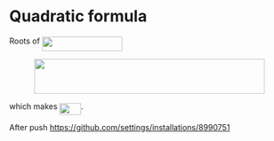 # Quadratic formula
Roots of <img src="/concept/tex/e1ff41e3d96aa96602e283b98a0f8bf8.svg?invert_in_darkmode&sanitize=true" align=middle width=143.98765754999997pt height=26.76175259999998pt/>

<p align="center"><img src="/concept/tex/1d765f228fb4d244026f13fda7ac2aa1.svg?invert_in_darkmode&sanitize=true" align=middle width=414.5918799pt height=62.43442424999999pt/></p>

which makes <img src="/concept/tex/54e8ccb1d0f9464f43edf5b1665c9763.svg?invert_in_darkmode&sanitize=true" align=middle width=38.78604674999999pt height=21.18721440000001pt/>.

After push https://github.com/settings/installations/8990751
